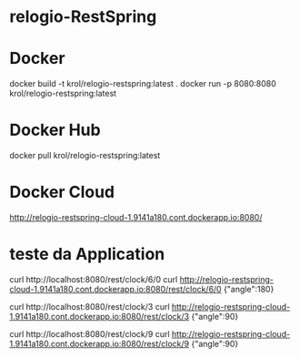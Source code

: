# relogio-RestSpring

# Docker
docker build -t krol/relogio-restspring:latest .
docker run -p 8080:8080 krol/relogio-restspring:latest  

# Docker Hub
docker pull krol/relogio-restspring:latest

# Docker Cloud
http://relogio-restspring-cloud-1.9141a180.cont.dockerapp.io:8080/

# teste da Application
curl http://localhost:8080/rest/clock/6/0
curl http://relogio-restspring-cloud-1.9141a180.cont.dockerapp.io:8080/rest/clock/6/0
{"angle":180}

curl http://localhost:8080/rest/clock/3
curl http://relogio-restspring-cloud-1.9141a180.cont.dockerapp.io:8080/rest/clock/3
{"angle":90}

curl http://localhost:8080/rest/clock/9
curl http://relogio-restspring-cloud-1.9141a180.cont.dockerapp.io:8080/rest/clock/9
{"angle":90}